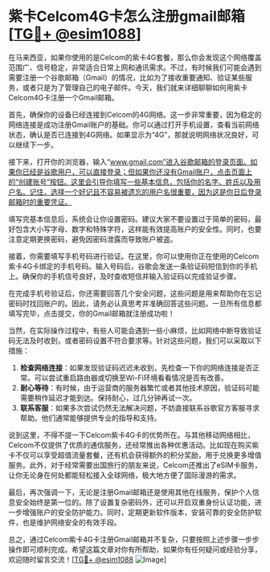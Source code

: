 # 紫卡Celcom4G卡怎么注册gmail邮箱[[TG💪+ @esim1088](https://t.me/s/esim1088)]

在马来西亚，如果你使用的是Celcom的紫卡4G套餐，那么你会发现这个网络覆盖范围广、信号稳定，非常适合日常上网和通讯需求。不过，有时候我们可能会遇到需要注册一个谷歌邮箱（Gmail）的情况，比如为了接收重要通知、验证某些服务，或者只是为了管理自己的电子邮件。今天，我们就来详细聊聊如何用紫卡Celcom4G卡注册一个Gmail邮箱。

首先，确保你的设备已经连接到Celcom的4G网络。这一步非常重要，因为稳定的网络连接是成功注册Gmail账户的基础。你可以通过打开手机设置，查看当前网络状态，确认是否已连接到4G网络。如果显示为“4G”，那就说明网络状况良好，可以继续下一步。

接下来，打开你的浏览器，输入“www.gmail.com”进入谷歌邮箱的登录页面。如果你已经是谷歌用户，可以直接登录；但如果你还没有Gmail账户，点击页面上的“创建账号”按钮。这里会引导你填写一些基本信息，包括你的名字、姓氏以及用户名。记住，选择一个好记且不容易被遗忘的用户名很重要，因为这是你日后登录邮箱时的重要凭证。

填写完基本信息后，系统会让你设置密码。建议大家不要设置过于简单的密码，最好包含大小写字母、数字和特殊字符，这样能有效提高账户的安全性。同时，也要注意定期更换密码，避免因密码泄露而导致账户被盗。

接着，你需要填写手机号码进行验证。在这里，你可以使用你正在使用的Celcom紫卡4G卡绑定的手机号码。输入号码后，谷歌会发送一条验证码短信到你的手机上。确保你的手机信号良好，及时查收短信并输入验证码以完成验证步骤。

在完成手机号验证后，你还需要回答几个安全问题，这些问题是用来帮助你在忘记密码时找回账户的。因此，请务必认真思考并准确回答这些问题。一旦所有信息都填写完毕，点击提交，你的Gmail邮箱就注册成功啦！

当然，在实际操作过程中，有些人可能会遇到一些小麻烦，比如网络中断导致验证码无法及时收到，或者密码设置不符合要求等。针对这些问题，我们可以采取以下措施：

1. **检查网络连接**：如果发现验证码迟迟未收到，先检查一下你的网络连接是否正常。可以尝试重启路由器或切换至Wi-Fi环境看看情况是否有改善。
2. **耐心等待**：有时候，由于运营商的服务器繁忙或者其他技术原因，验证码可能需要稍作延迟才能到达。保持耐心，过几分钟再试一次。
3. **联系客服**：如果多次尝试仍然无法解决问题，不妨直接联系谷歌官方客服寻求帮助。他们通常能够提供专业的指导和支持。

说到这里，不得不提一下Celcom紫卡4G卡的优势所在。与其他移动网络相比，Celcom不仅提供了优质的通信服务，还经常推出各种优惠活动。比如现在购买紫卡不仅可以享受超值流量套餐，还有机会获得额外的积分奖励，用于兑换更多增值服务。此外，对于经常需要出国旅行的朋友来说，Celcom还推出了eSIM卡服务，让你无论身在何处都能轻松接入全球网络，极大地方便了国际漫游的需求。

最后，再次强调一下，无论是注册Gmail邮箱还是使用其他在线服务，保护个人信息安全始终是第一位的。除了设置复杂密码外，还可以开启双重身份认证功能，进一步增强账户的安全防护能力。同时，定期更新软件版本，安装可靠的安全防护软件，也是维护网络安全的有效手段。

总之，通过Celcom紫卡4G卡注册Gmail邮箱并不复杂，只要按照上述步骤一步步操作即可顺利完成。希望这篇文章对你有所帮助，如果你有任何疑问或经验分享，欢迎随时留言交流！[[TG💪+ @esim1088](https://t.me/s/esim1088) ![Image](https://i.postimg.cc/4NQfJmqS/Snipaste-2025-05-13-00-14-12.png)]